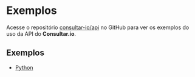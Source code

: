 # Exemplos

Acesse o repositório [consultar-io/api](https://github.com/consultar-io/api)
no GitHub para ver os exemplos do uso da API do **Consultar.io**.

## Exemplos

- [Python](https://github.com/consultar-io/api/blob/main/python/README.md)
